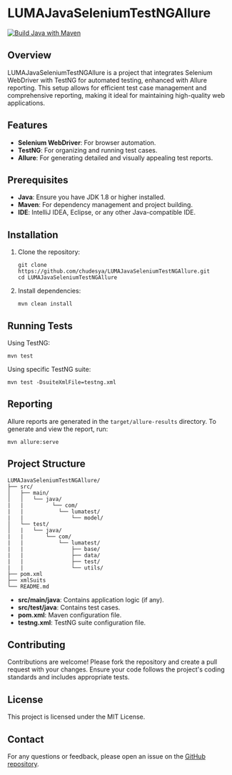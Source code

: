 # LUMAJavaSeleniumTestNGAllure
[![Build Java with Maven](https://github.com/chudesya/LUMAJavaSeleniumTestNGAllure/actions/workflows/build.yml/badge.svg)](https://github.com/chudesya/LUMAJavaSeleniumTestNGAllure/actions/workflows/build.yml)
<!DOCTYPE html>
<html lang="en">
<body>
<h2>Overview</h2>
<p>LUMAJavaSeleniumTestNGAllure is a project that integrates Selenium WebDriver with TestNG for automated testing, enhanced with Allure reporting. This setup allows for efficient test case management and comprehensive reporting, making it ideal for maintaining high-quality web applications.</p>

<h2>Features</h2>
<ul>
    <li><strong>Selenium WebDriver</strong>: For browser automation.</li>
    <li><strong>TestNG</strong>: For organizing and running test cases.</li>
    <li><strong>Allure</strong>: For generating detailed and visually appealing test reports.</li>
</ul>

<h2>Prerequisites</h2>
<ul>
    <li><strong>Java</strong>: Ensure you have JDK 1.8 or higher installed.</li>
    <li><strong>Maven</strong>: For dependency management and project building.</li>
    <li><strong>IDE</strong>: IntelliJ IDEA, Eclipse, or any other Java-compatible IDE.</li>
</ul>

<h2>Installation</h2>
<ol>
    <li>Clone the repository:
        <pre><code>git clone https://github.com/chudesya/LUMAJavaSeleniumTestNGAllure.git
cd LUMAJavaSeleniumTestNGAllure</code></pre>
    </li>
    <li>Install dependencies:
        <pre><code>mvn clean install</code></pre>
    </li>
</ol>

<h2>Running Tests</h2>
<p>Using TestNG:</p>
<pre><code>mvn test</code></pre>
<p>Using specific TestNG suite:</p>
<pre><code>mvn test -DsuiteXmlFile=testng.xml</code></pre>

<h2>Reporting</h2>
<p>Allure reports are generated in the <code>target/allure-results</code> directory. To generate and view the report, run:</p>
<pre><code>mvn allure:serve</code></pre>

<h2>Project Structure</h2>
<pre><code>LUMAJavaSeleniumTestNGAllure/
├── src/
│   ├── main/
│   │   └── java/
|   |         └── com/
|   |           └── lumatest/
|   |               └── model/
│   └── test/
│   |   └── java/
|   |       └── com/
|   |           └── lumatest/
|   |               ├── base/
|   |               ├── data/  
|   |               ├── test/
|   |               └── utils/
├── pom.xml
├── xmlSuits
└── README.md
</code></pre>
<ul>
    <li><strong>src/main/java</strong>: Contains application logic (if any).</li>
    <li><strong>src/test/java</strong>: Contains test cases.</li>
    <li><strong>pom.xml</strong>: Maven configuration file.</li>
    <li><strong>testng.xml</strong>: TestNG suite configuration file.</li>
</ul>

<h2>Contributing</h2>
<p>Contributions are welcome! Please fork the repository and create a pull request with your changes. Ensure your code follows the project's coding standards and includes appropriate tests.</p>

<h2>License</h2>
<p>This project is licensed under the MIT License.</p>

<h2>Contact</h2>
<p>For any questions or feedback, please open an issue on the <a href="https://github.com/chudesya/LUMAJavaSeleniumTestNGAllure">GitHub repository</a>.</p>

</body>
</html>
